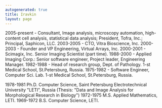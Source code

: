 ```yaml
---
autogenerated: true
title: Iravkin
layout: page
---
```


2005-present - Consultant, Image analysis, microscopy automation,
high-content cell analysis, statistical data analysis; President, Tofra,
Inc.; Principal, Saphicon, LLC. 2003-2005 - CTO, Vitra Bioscience, Inc.
2000-2003 - Founder and VP Engineering, Virtual Arrays, Inc. 2000-2001 -
Scimagix, Inc. Senior Imaging Scientist (part time). 1988-2000 - Applied
Imaging Corp.: Senior software engineer, Project leader, Engineering
Manager. 1982-1988 - Head of research group, Dept. of Pathology. 1-st
Medical School, St.Petersburg, Russia. 1975-1982 - Software Engineer,
Computer Sci. Lab. 1-st Medical School, St.Petersburg, Russia.

1978-1981 Ph.D. Computer Science, Saint Petersburg Electrotechnical
University "LETI", Russia (Thesis: "Data and Image Analysis for
Morphological Research in Biology") 1972-1975 M.S. Applied Mathematics,
LETI. 1969-1972 B.S. Computer Science, LETI.
